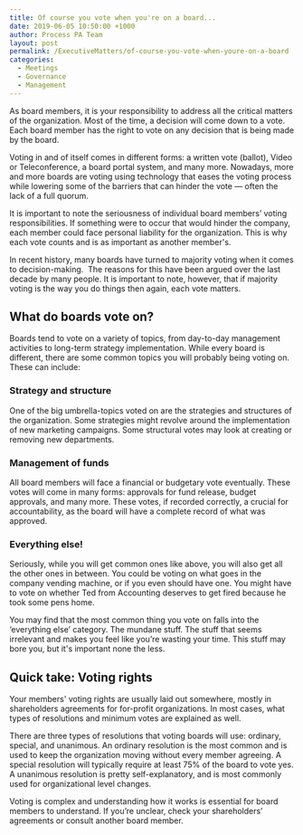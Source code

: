 ```yaml
---
title: Of course you vote when you're on a board...
date: 2019-06-05 10:50:00 +1000
author: Process PA Team
layout: post
permalink: /ExecutiveMatters/of-course-you-vote-when-youre-on-a-board
categories:
  - Meetings
  - Governance
  - Management
---
```


As board members, it is your responsibility to address all the critical matters of the organization. Most of the time, a decision will come down to a vote. Each board member has the right to vote on any decision that is being made by the board.

Voting in and of itself comes in different forms: a written vote (ballot), Video or Teleconference, a board portal system, and many more. Nowadays, more and more boards are voting using technology that eases the voting process while lowering some of the barriers that can hinder the vote — often the lack of a full quorum.

It is important to note the seriousness of individual board members’ voting responsibilities. If something were to occur that would hinder the company, each member could face personal liability for the organization. This is why each vote counts and is as important as another member's.

In recent history, many boards have turned to majority voting when it comes to decision-making. &nbsp;The reasons for this have been argued over the last decade by many people. It is important to note, however, that if majority voting is the way you do things then again, each vote matters.

## What do boards vote on?

Boards tend to vote on a variety of topics, from day-to-day management activities to long-term strategy implementation. While every board is different, there are some common topics you will probably being voting on. These can include:

### Strategy and structure

One of the big umbrella-topics voted on are the strategies and structures of the organization. Some strategies might revolve around the implementation of new marketing campaigns. Some structural votes may look at creating or removing new departments.

### Management of funds

All board members will face a financial or budgetary vote eventually. These votes will come in many forms: approvals for fund release, budget approvals, and many more. These votes, if recorded correctly, a crucial for accountability, as the board will have a complete record of what was approved.

### Everything else\!

Seriously, while you will get common ones like above, you will also get all the other ones in between. You could be voting on what goes in the company vending machine, or if you even should have one. You might have to vote on whether Ted from Accounting deserves to get fired because he took some pens home.

You may find that the most common thing you vote on falls into the ‘everything else’ category. The mundane stuff. The stuff that seems irrelevant and makes you feel like you’re wasting your time. This stuff may bore you, but it's important none the less.

## Quick take: Voting rights

Your members' voting rights are usually laid out somewhere, mostly in shareholders agreements for for-profit organizations. In most cases, what types of resolutions and minimum votes are explained as well.

There are three types of resolutions that voting boards will use: ordinary, special, and unanimous. An ordinary resolution is the most common and is used to keep the organization moving without every member agreeing. A special resolution will typically require at least 75% of the board to vote yes. A unanimous resolution is pretty self-explanatory, and is most commonly used for organizational level changes.

Voting is complex and understanding how it works is essential for board members to understand. If you’re unclear, check your shareholders’ agreements or consult another board member.